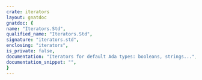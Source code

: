 ```yaml
---
crate: iterators
layout: gnatdoc
gnatdoc: {
name: "Iterators.Std",
qualified_name: "Iterators.Std",
signature: "iterators.std",
enclosing: "iterators",
is_private: false,
documentation: "Iterators for default Ada types: booleans, strings...",
documentation_snippet: "",
}
---
```

